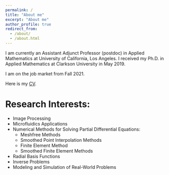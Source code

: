 ```yaml
---
permalink: /
title: "About me"
excerpt: "About me"
author_profile: true
redirect_from: 
  - /about/
  - /about.html
---
```


I am currently an Assistant Adjunct Professor (postdoc) in Applied Mathematics at University of California, Los Angeles. I received my Ph.D. in Applied Mathematics at Clarkson University in May 2019. 

I am on the job market from Fall 2021.

Here is my [CV](https://github.com/wenlimath2/wenlimath2.github.io/files/7402084/WenLi_CV_1021.pdf).



Research Interests:
======
- Image Processing
- Microfluidics Applications
- Numerical Methods for Solving Partial Differential Equations:
  - Meshfree Methods
  - Smoothed Point Interpolation Methods
  - Finite Element Method
  - Smoothed Finite Element Methods
- Radial Basis Functions
- Inverse Problems
- Modeling and Simulation of Real-World Problems






<script type='text/javascript' id='clustrmaps' src='//cdn.clustrmaps.com/map_v2.js?cl=ffffff&w=215&t=n&d=0V2I3Ad_OGzxNhD7k_mO7l1ncFA0xwLM8x7v92FBs3w'></script>
